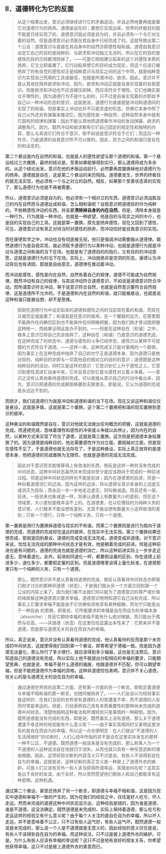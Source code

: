 <h2>Ⅱ．道德转化为它的反面</h2><blockquote data-pid="5YfhSz4E">从这个结果出发，意识必须继续进行它的矛盾运动，并且必然地要再度废置它对道德行为的扬弃。道德是自在的；要想它实现出来，世界的终极目的就不能是已经实现了的，道德意识就必须是自为的，并且必须有一个与它对立着的自然。但是道德意识必须是在其自身中已经完成了的。这就导致出第二个公设：道德意识与直接在其自身中的自然亦即感性相和谐。道德自我意识设定它自己的目的是纯粹的、与欲求和冲动独立无涉的，所以在它的目的里感性的目的已经都清除掉了。——可是它刚刚建立起来的这个对感性本质的扬弃，它又立即废置了。它行动起来使它的目的成为现实，而这个应该已被扬弃了的有自觉的感性却正是纯粹意识与现实之间的这个中项，就是纯粹意识为实现自己而用的工具或器官，也就是所谓冲动、欲求。因此，意识并不是认真地在扬弃欲求和冲动，因为，欲求和冲动正就是自身实现着的自我意识。但是欲求和冲动也不应该被压抑掉，而应该符合于理性。它们也确实是合乎理性的，因为道德行为不是什么别的，只不过是自身实现着的亦即给予自己以一种冲动形态的意识，这就是说，道德行为直接就是冲动和道德间的实现了的和谐。但是事实上冲动也并不只是空虚的形态，仿佛它本身中除了自己以外还另有弹簧来推动它。因为感性是一种自然，这种自然本身中就有它固有的规律和弹簧；因此不能认真地把道德看作冲动的发动弹簧、欲求的调整角尺。因为，既然冲动和欲求都有它们自己固定的规定性和独特的内容，那么与其说它们符合于意识，倒不如说是意识符合于它们；而这后一种符合，乃是道德的自我意识所不可以做的。因此，双方之间的和谐只是自在的和设定的。</blockquote><p data-pid="aGsW6cde">第二个悬设是内在自然的和谐，也就是人的感性欲望与那个道德的和谐。第一个悬设经过三次置换，最终的结论是，至善如果能够得到实行，那么道德将成为多余的。从这个结论出发，意识在他的矛盾运动前行，必然要再度置换掉他对道德行为的扬弃。道德就是自在，这是第二个悬设的来历阻挡。道德要发生，世界的终极目的就无法实现，他必须有一个与之对立的自然。相反，如果那个至善状态真的实现了，那么道德行为也就不再被需要。</p><p data-pid="yk8vdNhM">所以，道德意识必须是自为的，他必须有一个相对立的东西，道德意识必须战胜自己的内在自然而与道德达成和谐，怎么相和谐呢？自我意识把道德目的作为纯粹的，不依赖感性冲动的东西，并且要<b>清除掉自身的内在自然</b>。但是，清除本身就是一种行为，行为就是一种冲动，也就是一种欲望，他是目的与现实之间的中介，也是目的实现自己的工具。这就是第一置换，原先是扬弃感性，现在又回到了感性，可见，道德意识没有真正对待当时对感性的扬弃，而冲动恰好是自我意识的实现。</p><p data-pid="8sVc-003">而在康德哲学之中，冲动也没有彻底被无视，他只是强调冲动需要服从道德律。既然道德行为是自我实现，就必须赋予道德行为以某种冲动，也就是道德行为就是冲动与道德之间和谐的当下在场，也就是有了道德目的的指引，又有目的的冲动意愿，这就是道德行为的当下在场。实际上，冲动就绝非是空洞的形态，康德认为冲动背后也有诱因，那就是自由意志，道德律在推动着冲动。</p><p data-pid="8Pl_rssO">而冲动是感性，感性是内在自然，自然有着自己的规律，道德不可能成为自然规律。既然冲动有自己的规律，与其说冲动符合道德意识，不如说是道德意识符合冲动。而所谓意识符合冲动，等于说意识符合自然，也就是自然意识要符合自然规律，这是道德所不允许的。于是道德和内在自然的和谐，就只能被悬设，也就是说这种和谐只能被设想，却不是思维。</p><blockquote data-pid="ts8Y_3zZ">刚刚在道德行为中设定起来的道德和感性之间的当前现在着的和谐，而现在又被否定或废置了；和谐竟是在意识的彼岸，在一个朦胧的远方，在那里既不能再作任何确切区别也不能再作任何明确把握，因为我们刚才曾试图把握这种统一，而结果证明这是办不到的。——但是在这种自在〔和谐〕之中，根本上意识已将自己完全抛弃了。这种自在〔和谐〕乃是意识的道德完成，在这种完成了的状态中，道德与感性的斗争已经停息，感性已以某种不可捉摸的方式符合于道德。——这样一来，这种完成又只是对事情的一个颠倒，因为事实上在这种完成中抛弃了自己的勿宁正是道德本身，因为道德只是绝对目的、纯粹目的亦即与一切其他目的相对立的目的的意识；道德既是这种纯粹目的的活动，同时又是这样的意识：它意识到它上升于感性之上，它意识到感性混进它自身中来，它并且意识到它是与感性对立着斗争着。——意识之没有认真地看待道德的完成，可以直接从意识自己的行动中看出来，因为，意识已把道德的完成颠倒移置到无限里去，即是说，它认为道德的完成是永远达不到的。</blockquote><p data-pid="dSWDEqjW">而刚才，我们说道德行为就是冲动和道德和谐的当下在场，现在又说这种和谐仅仅是悬设，这就是矛盾，这就是第二个置换，这个第二个置换把和谐的现实置换到意识的彼岸。</p><p data-pid="N9lcyqDZ">这种悬设的和谐既然是自在，意识对他就无法做出任何概念的把握，这就是道德的完成。而道德完成，意味着理性和感性的冲突或斗争就以此停止，因为内在的自然，以某种方式来实现了符合了道德，这就是第三置换。这次则是把道德本身给置换了的。因为道德是纯粹目的，他总需要感性作为对立面，要超越对立面，但是现在感性不见了，于是道德也就无法存在了，于是这种悬设，实际上真正放弃的是道德本身，他把道德的完成置换为无限性，也就是道德的完成无法完成。</p><blockquote data-pid="8Wn2TbIG">因此对于意识而言能够算得上有效准的东西，倒反是这样一种并没有完成的中间状态，这种中间状态虽然并未完成却至少是应该趋向于完成的一种前进过程。但是这种中间状态同样也不能是前进；因为在道德里的前进，将是一种向着道德消亡的迈进。因为这样的迈进，将以道德与意识本身的上述虚无或消灭为目标；而永远一步一步地走近虚无，则叫做减退。而且还有一层，前进，一般说来也象减退一样，将承认道德上有数量大小的差别，但在这个领域里，大小差别是根本谈不上的。在道德里，在以伦理目的为纯粹义务的意识里，人们根本不能设想有差别，尤其不能设想有数量大小这样肤浅的差别；只有一个德行，只有一个纯粹义务，只有一个道德。</blockquote><p data-pid="vgP4SXBj">第一置换是用行为置换掉道德与现实的不和谐，而第二个置换则是说行为趋向于道德的完成，而道德的完成却在遥远的彼岸，在现实中无法实现。第三个置换如果还想完成，那就是回到悬设，道德的完成变成无法完成，道德变成非道德。对于意识来说，恰恰无法完成的那种中间状态才是有效，他是朝着完成的前进。但是这种前进也是有问题的，道德的完成也就是道德的消亡，所以这种前进实际上一步步走近虚无，意味着退化。此外，前进如同退化一样，都要假设量的区别，你在道德上前进多少，退化多少，都要假定量的区别。但是道德哪里谈得上量化标准，在道德那里只有一个纯粹的义务，只有一个道德。</p><blockquote data-pid="yrWO6M1R">那么，既然意识并不是认真看待道德的完成，倒反认真看待中间状态亦即我们刚才讨论的那种非道德〔状态〕，于是我们就从另一个方面又回到第一个公设的内容上来了。因为我们看不出我们何以能为了道德意识的尊严或价值的缘故替这种道德意识要求幸福。道德意识明明知道它自己没有完成，所以事实上它要求幸福不能是由于它仿佛有资格享有某种报酬，而勿宁只能是出于一种自由 的恩赐，即是说，它所能要求的幸福是自在而自为的幸福本身（alssolche）；并且它期待幸福的来临不能有什么绝对根据，而只能出于偶然与任意。——非道德〔状态〕在这里恰恰显露出本性来了：它原来并不是道德，而是那与道德无关的自在而自为的幸福。</blockquote><p data-pid="YGB3IC22">所以，真正说来，意识并没有认真看待道德的完成，他认真看待的反而是那个未完成的中间状态，这就使得我们回到第一个悬设，即寄希望于德福一致。但是因为道德无法量化，那么你行了多少德行，就应该得到多少福报，这也是无法预见。意识知道自己的道德没有完成，所以实际上他不能提出分配相应的幸福的要求，只能期望恩典，也就是说，幸福不是什么道德的福报，他跟道德并不匹配，你可以期望幸福，但是不能把道德作为幸福的资格。这种非道德恰恰表明，意识并不关心道德，他关心的是与道德无关的自在自为的幸福。</p><blockquote data-pid="HKtS5uO_">通过道德世界观的这第二方面，还有第一方面的另一个断言，即假定着道德与幸福不相和谐的那一断言，也随同被扬弃了。——人们会自以为经验事实是这样的：在我们当前的世界里有道德的人时常遭逢不幸，而不道德的人反而时常是幸运的。但是，已经表明自己具有本质重要性的那种尚未完成的道德中间状态，清楚地指明这种看法和所谓经验只是事情的一种颠倒。因为，既然道德是没有完成的东西，即是说，既然事实上没有道德，那么关于道德遭逢不幸这样的经验能有什么意义呢？——由于事实真相同时又表明这里涉及的是自在而自为的幸福，所以这一点也很明显：在人们提出"不道德的人生活得很好"的论断时，人们心目中所指的并不是会在这里实际发生的那样一种不公正、不道德。既然道德一般说来是没有完成的，那么称某人为一个不道德的人这种说法自在地就归于消失，从而也就只具有一种任意武断的理由根据。因此，这项经验论断的内容含义只不过是说，有些人不该得到自在自为的幸福，这就是说，这种论断的真正含义是一种披上了道德外衣的嫉妒。可是人们又说有另外一些人该当获得所谓幸运，其理由何在呢？这其实是出于良好的友谊，由于友好，所以竞然愿望他们那些人和自己都能享有这种恩赐，这种机遇。</blockquote><p data-pid="xHiUV0vm">通过第二个悬设，甚至还扬弃了另一个断言，即道德与幸福不相和谐，这是因为现实中道德和幸福不一致的产生的。因为在我们的经验之中，往往是好人吃亏，坏人走运。然而未完成的道德这种中间状态显示出，这种经验是错的，因为谁是道德，谁是不道德，这没法确定。既然道德是未完成的，实际上保持着道德，那么吃亏和走运这样的经验又有什么意义呢？由于每个人关注的是自在自为的幸福，所以坏人走运，并不是意味着不公正，只不过有些人运气好，有些人运气坏。既然道德一般说是未完成的，那么说一个人是不道德就是无意义的，因此经验的意义仅仅是说，有些人不该得到自在自为的幸福，而这种说法，只不过是披上道德外衣的嫉妒。可是，为什么有些人应该有幸福的幸运呢？这只不过是他有良好的朋友关系，你希望他获得幸福，这只不过是披上道德外衣的善意而已。</p>